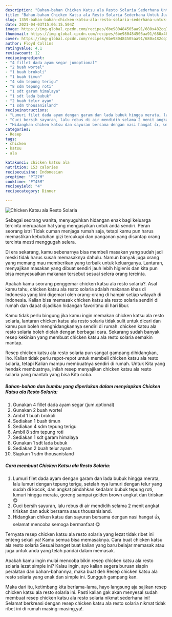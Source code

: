 ```yaml
---
description: "Bahan-bahan Chicken Katsu ala Resto Solaria Sederhana Untuk Jualan"
title: "Bahan-bahan Chicken Katsu ala Resto Solaria Sederhana Untuk Jualan"
slug: 1359-bahan-bahan-chicken-katsu-ala-resto-solaria-sederhana-untuk-jualan
date: 2021-04-03T15:06:15.504Z
image: https://img-global.cpcdn.com/recipes/6be980484505aa91/680x482cq70/chicken-katsu-ala-resto-solaria-foto-resep-utama.jpg
thumbnail: https://img-global.cpcdn.com/recipes/6be980484505aa91/680x482cq70/chicken-katsu-ala-resto-solaria-foto-resep-utama.jpg
cover: https://img-global.cpcdn.com/recipes/6be980484505aa91/680x482cq70/chicken-katsu-ala-resto-solaria-foto-resep-utama.jpg
author: Floyd Collins
ratingvalue: 4.1
reviewcount: 12
recipeingredient:
- "4 fillet dada ayam segar jumoptional"
- "2 buah wortel"
- "1 buah brokoli"
- "1 buah timun"
- "4 sdm tepung terigu"
- "8 sdm tepung roti"
- "1 sdt garam himalaya"
- "1 sdt lada bubuk"
- "2 buah telur ayam"
- "1 sdm thousanisland"
recipeinstructions:
- "Lumuri filet dada ayam dengan garam dan lada bubuk hingga merata, lalu lumuri dengan tepung terigu, setelah nya lumuri dengan telur yang sudah di kocok, dan angkat pindahkan kedalam bubuk tepung roti, lumuri hingga merata, goreng sampai golden brown angkat dan tiriskan 😋"
- "Cuci bersih sayuran, lalu rebus di air mendidih selama 2 menit angkat tiriskan dan aduk bersama saus thousanisland."
- "Hidangkan chiken katsu dan sayuran bersama dengan nasi hangat 👍, selamat mencoba semoga bermanfaat 😋"
categories:
- Resep
tags:
- chicken
- katsu
- ala

katakunci: chicken katsu ala 
nutrition: 153 calories
recipecuisine: Indonesian
preptime: "PT27M"
cooktime: "PT45M"
recipeyield: "4"
recipecategory: Dinner

---
```



![Chicken Katsu ala Resto Solaria](https://img-global.cpcdn.com/recipes/6be980484505aa91/680x482cq70/chicken-katsu-ala-resto-solaria-foto-resep-utama.jpg)

Sebagai seorang wanita, menyuguhkan hidangan enak bagi keluarga tercinta merupakan hal yang mengasyikan untuk anda sendiri. Peran seorang istri Tidak cuman menjaga rumah saja, tetapi kamu pun harus memastikan kebutuhan gizi tercukupi dan panganan yang disantap orang tercinta mesti menggugah selera.

Di era  sekarang, kamu sebenarnya bisa membeli masakan yang sudah jadi meski tidak harus susah memasaknya dahulu. Namun banyak juga orang yang memang mau memberikan yang terbaik untuk keluarganya. Lantaran, menyajikan masakan yang dibuat sendiri jauh lebih higienis dan kita pun bisa menyesuaikan makanan tersebut sesuai selera orang tercinta. 



Apakah kamu seorang penggemar chicken katsu ala resto solaria?. Asal kamu tahu, chicken katsu ala resto solaria adalah makanan khas di Indonesia yang kini digemari oleh orang-orang di hampir setiap wilayah di Indonesia. Kalian bisa memasak chicken katsu ala resto solaria sendiri di rumah dan dapat dijadikan hidangan favoritmu di hari libur.

Kamu tidak perlu bingung jika kamu ingin memakan chicken katsu ala resto solaria, lantaran chicken katsu ala resto solaria tidak sulit untuk dicari dan kamu pun boleh menghidangkannya sendiri di rumah. chicken katsu ala resto solaria boleh diolah dengan berbagai cara. Sekarang sudah banyak resep kekinian yang membuat chicken katsu ala resto solaria semakin mantap.

Resep chicken katsu ala resto solaria pun sangat gampang dihidangkan, lho. Kalian tidak perlu repot-repot untuk membeli chicken katsu ala resto solaria, tetapi Kalian mampu membuatnya sendiri di rumah. Untuk Kita yang hendak membuatnya, inilah resep menyajikan chicken katsu ala resto solaria yang mantab yang bisa Kita coba.

<!--inarticleads1-->

##### Bahan-bahan dan bumbu yang diperlukan dalam menyiapkan Chicken Katsu ala Resto Solaria:

1. Gunakan 4 fillet dada ayam segar (jum.optional)
1. Gunakan 2 buah wortel
1. Ambil 1 buah brokoli
1. Sediakan 1 buah timun
1. Sediakan 4 sdm tepung terigu
1. Ambil 8 sdm tepung roti
1. Sediakan 1 sdt garam himalaya
1. Gunakan 1 sdt lada bubuk
1. Sediakan 2 buah telur ayam
1. Siapkan 1 sdm thousanisland




<!--inarticleads2-->

##### Cara membuat Chicken Katsu ala Resto Solaria:

1. Lumuri filet dada ayam dengan garam dan lada bubuk hingga merata, lalu lumuri dengan tepung terigu, setelah nya lumuri dengan telur yang sudah di kocok, dan angkat pindahkan kedalam bubuk tepung roti, lumuri hingga merata, goreng sampai golden brown angkat dan tiriskan 😋
1. Cuci bersih sayuran, lalu rebus di air mendidih selama 2 menit angkat tiriskan dan aduk bersama saus thousanisland.
1. Hidangkan chiken katsu dan sayuran bersama dengan nasi hangat 👍, selamat mencoba semoga bermanfaat 😋




Ternyata resep chicken katsu ala resto solaria yang lezat tidak ribet ini enteng sekali ya! Kamu semua bisa memasaknya. Cara buat chicken katsu ala resto solaria Sesuai banget buat kalian yang baru belajar memasak atau juga untuk anda yang telah pandai dalam memasak.

Apakah kamu ingin mulai mencoba bikin resep chicken katsu ala resto solaria lezat simple ini? Kalau ingin, ayo kalian segera buruan siapin peralatan dan bahan-bahannya, maka buat deh Resep chicken katsu ala resto solaria yang enak dan simple ini. Sungguh gampang kan. 

Maka dari itu, ketimbang kita berlama-lama, hayo langsung aja sajikan resep chicken katsu ala resto solaria ini. Pasti kalian gak akan menyesal sudah membuat resep chicken katsu ala resto solaria nikmat sederhana ini! Selamat berkreasi dengan resep chicken katsu ala resto solaria nikmat tidak ribet ini di rumah masing-masing,ya!.

